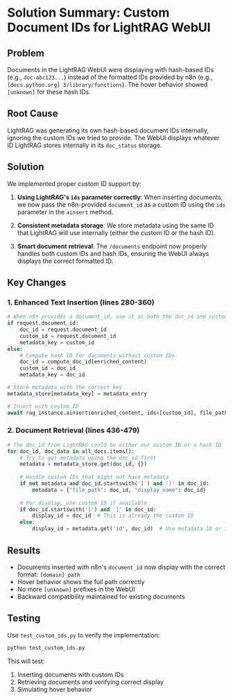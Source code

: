 # Solution Summary: Custom Document IDs for LightRAG WebUI

## Problem
Documents in the LightRAG WebUI were displaying with hash-based IDs (e.g., `doc-abc123...`) instead of the formatted IDs provided by n8n (e.g., `[docs.python.org] 3/library/functions`). The hover behavior showed `[unknown]` for these hash IDs.

## Root Cause
LightRAG was generating its own hash-based document IDs internally, ignoring the custom IDs we tried to provide. The WebUI displays whatever ID LightRAG stores internally in its `doc_status` storage.

## Solution
We implemented proper custom ID support by:

1. **Using LightRAG's `ids` parameter correctly**: When inserting documents, we now pass the n8n-provided `document_id` as a custom ID using the `ids` parameter in the `ainsert` method.

2. **Consistent metadata storage**: We store metadata using the same ID that LightRAG will use internally (either the custom ID or the hash ID).

3. **Smart document retrieval**: The `/documents` endpoint now properly handles both custom IDs and hash IDs, ensuring the WebUI always displays the correct formatted ID.

## Key Changes

### 1. Enhanced Text Insertion (lines 280-360)
```python
# When n8n provides a document_id, use it as both the doc_id and custom_id
if request.document_id:
    doc_id = request.document_id
    custom_id = request.document_id
    metadata_key = custom_id
else:
    # Compute hash ID for documents without custom IDs
    doc_id = compute_doc_id(enriched_content)
    custom_id = doc_id
    metadata_key = doc_id

# Store metadata with the correct key
metadata_store[metadata_key] = metadata_entry

# Insert with custom ID
await rag_instance.ainsert(enriched_content, ids=[custom_id], file_paths=[file_path])
```

### 2. Document Retrieval (lines 436-479)
```python
# The doc_id from LightRAG could be either our custom ID or a hash ID
for doc_id, doc_data in all_docs.items():
    # Try to get metadata using the doc_id first
    metadata = metadata_store.get(doc_id, {})
    
    # Handle custom IDs that might not have metadata
    if not metadata and doc_id.startswith('[') and ']' in doc_id:
        metadata = {"file_path": doc_id, "display_name": doc_id}
    
    # For display, use custom ID if available
    if doc_id.startswith('[') and ']' in doc_id:
        display_id = doc_id  # This is already the custom ID
    else:
        display_id = metadata.get('id', doc_id)  # Use metadata ID or fall back to hash
```

## Results
- Documents inserted with n8n's `document_id` now display with the correct format: `[domain] path`
- Hover behavior shows the full path correctly
- No more `[unknown]` prefixes in the WebUI
- Backward compatibility maintained for existing documents

## Testing
Use `test_custom_ids.py` to verify the implementation:
```bash
python test_custom_ids.py
```

This will test:
1. Inserting documents with custom IDs
2. Retrieving documents and verifying correct display
3. Simulating hover behavior